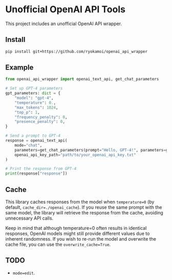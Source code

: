 # Unofficial OpenAI API Tools

This project includes an unofficial OpenAI API wrapper.

## Install

```sh
pip install git+https://github.com/ryokamoi/openai_api_wrapper
```

## Example

```python
from openai_api_wrapper import openai_text_api, get_chat_parameters

# Set up GPT-4 parameters
gpt_parameters: dict = {
    "model": "gpt-4",
    "temperature": 0.,
    "max_tokens": 1024,
    "top_p": 1,
    "frequency_penalty": 0,
    "presence_penalty": 0,
}

# Send a prompt to GPT-4
response = openai_text_api(
    mode="chat",
    parameters=get_chat_parameters(prompt="Hello, GPT-4!", parameters=gpt_parameters),
    openai_api_key_path="path/to/your_openai_api_key.txt"
)

# Print the response from GPT-4
print(response["response"])
```

## Cache

This library caches responses from the model when `temperature=0` (by default, `cache_dir=./openai_cache`). If you reuse the same prompt with the same model, the library will retrieve the response from the cache, avoiding unnecessary API calls.

Keep in mind that although temperature=0 often results in identical responses, OpenAI models might still provide different values due to inherent randomness. If you wish to re-run the model and overwrite the cache file, you can use the `overwrite_cache=True`.

## TODO

* `mode=edit`.
